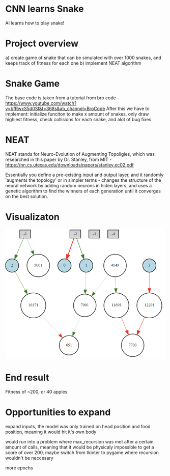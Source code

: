 # CNN learns Snake
AI learns how to play snake!

# Project overview
a) create game of snake that can be simulated with over 1000 snakes, and keeps track of fitness for each one
b) implement NEAT algorithm

# Snake Game
The base code is taken from a tutorial from bro code - https://www.youtube.com/watch?v=bfRwxS5d0SI&t=368s&ab_channel=BroCode
After this we have to implement: initialize funciton to make x amount of snakes, only draw highiest fitness, check collisions for each snake, and alot of bug fixes

# NEAT
NEAT stands for Neuro-Evolution of Augmenting Topoligies, which was researched in this paper by Dr. Stanley, from MIT - https://nn.cs.utexas.edu/downloads/papers/stanley.ec02.pdf

Essentially you define a pre-existing input and output layer, and it randomly 'augments the topology' or in simpler terms - changes the structure of the neural network by adding random neurons in hiden layers, and uses a genetic algorithm to find the winners of each generation until it converges on the best solution.
   
# Visualizaton
 
![Visualization of neural net](https://github.com/24parida/CNN-learns-Snake/blob/main/net.png?raw=true)

# End result

Fitness of ~200, or 40 apples.

# Opportunities to expand

expand inputs, the model was only trained on head position and food position, meaning it would hit it's own body

would run into a problem where max_recursion was met after a certain amount of calls, meaning that it would be physicaly impossible to get a score of over 200, maybe switch from tkinter to pygame where recursion wouldn't be neccesary

more epochs
